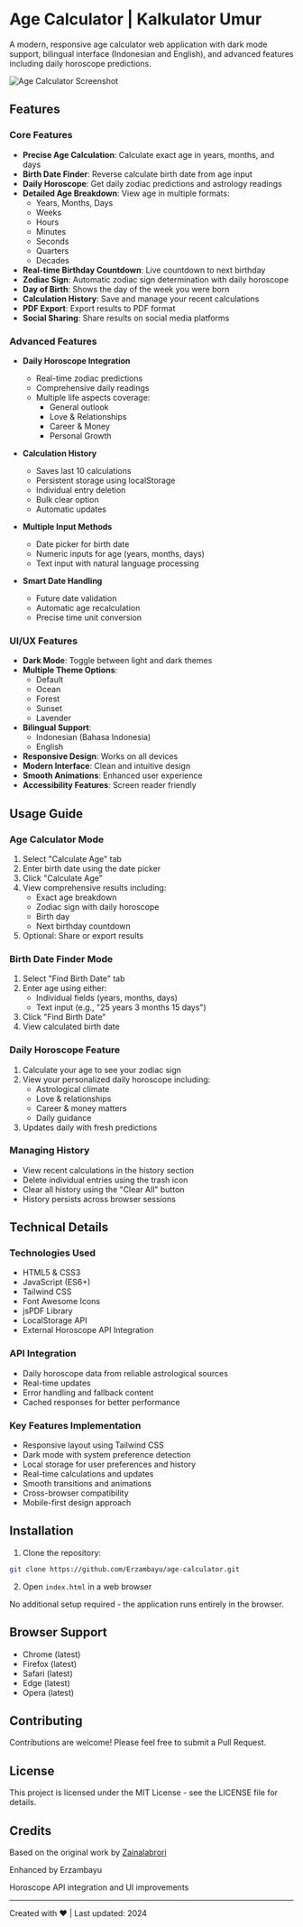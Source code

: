 # Age Calculator | Kalkulator Umur

A modern, responsive age calculator web application with dark mode support, bilingual interface (Indonesian and English), and advanced features including daily horoscope predictions.

![Age Calculator Screenshot](https://github.com/Erzambayu/age-calculator/blob/main/Screenshot%202025-04-21%20100043.png)

## Features

### Core Features
- **Precise Age Calculation**: Calculate exact age in years, months, and days
- **Birth Date Finder**: Reverse calculate birth date from age input
- **Daily Horoscope**: Get daily zodiac predictions and astrology readings
- **Detailed Age Breakdown**: View age in multiple formats:
  - Years, Months, Days
  - Weeks
  - Hours
  - Minutes
  - Seconds
  - Quarters
  - Decades
- **Real-time Birthday Countdown**: Live countdown to next birthday
- **Zodiac Sign**: Automatic zodiac sign determination with daily horoscope
- **Day of Birth**: Shows the day of the week you were born
- **Calculation History**: Save and manage your recent calculations
- **PDF Export**: Export results to PDF format
- **Social Sharing**: Share results on social media platforms

### Advanced Features
- **Daily Horoscope Integration**
  - Real-time zodiac predictions
  - Comprehensive daily readings
  - Multiple life aspects coverage:
    - General outlook
    - Love & Relationships
    - Career & Money
    - Personal Growth
- **Calculation History**
  - Saves last 10 calculations
  - Persistent storage using localStorage
  - Individual entry deletion
  - Bulk clear option
  - Automatic updates
  
- **Multiple Input Methods**
  - Date picker for birth date
  - Numeric inputs for age (years, months, days)
  - Text input with natural language processing
  
- **Smart Date Handling**
  - Future date validation
  - Automatic age recalculation
  - Precise time unit conversion

### UI/UX Features
- **Dark Mode**: Toggle between light and dark themes
- **Multiple Theme Options**:
  - Default
  - Ocean
  - Forest
  - Sunset
  - Lavender
- **Bilingual Support**: 
  - Indonesian (Bahasa Indonesia)
  - English
- **Responsive Design**: Works on all devices
- **Modern Interface**: Clean and intuitive design
- **Smooth Animations**: Enhanced user experience
- **Accessibility Features**: Screen reader friendly

## Usage Guide

### Age Calculator Mode
1. Select "Calculate Age" tab
2. Enter birth date using the date picker
3. Click "Calculate Age"
4. View comprehensive results including:
   - Exact age breakdown
   - Zodiac sign with daily horoscope
   - Birth day
   - Next birthday countdown
5. Optional: Share or export results

### Birth Date Finder Mode
1. Select "Find Birth Date" tab
2. Enter age using either:
   - Individual fields (years, months, days)
   - Text input (e.g., "25 years 3 months 15 days")
3. Click "Find Birth Date"
4. View calculated birth date

### Daily Horoscope Feature
1. Calculate your age to see your zodiac sign
2. View your personalized daily horoscope including:
   * Astrological climate
   * Love & relationships
   * Career & money matters
   * Daily guidance
3. Updates daily with fresh predictions

### Managing History
- View recent calculations in the history section
- Delete individual entries using the trash icon
- Clear all history using the "Clear All" button
- History persists across browser sessions

## Technical Details

### Technologies Used
- HTML5 & CSS3
- JavaScript (ES6+)
- Tailwind CSS
- Font Awesome Icons
- jsPDF Library
- LocalStorage API
- External Horoscope API Integration

### API Integration
- Daily horoscope data from reliable astrological sources
- Real-time updates
- Error handling and fallback content
- Cached responses for better performance

### Key Features Implementation
- Responsive layout using Tailwind CSS
- Dark mode with system preference detection
- Local storage for user preferences and history
- Real-time calculations and updates
- Smooth transitions and animations
- Cross-browser compatibility
- Mobile-first design approach

## Installation

1. Clone the repository:
```bash
git clone https://github.com/Erzambayu/age-calculator.git
```

2. Open `index.html` in a web browser

No additional setup required - the application runs entirely in the browser.

## Browser Support
- Chrome (latest)
- Firefox (latest)
- Safari (latest)
- Edge (latest)
- Opera (latest)

## Contributing

Contributions are welcome! Please feel free to submit a Pull Request.

## License

This project is licensed under the MIT License - see the LICENSE file for details.

## Credits

Based on the original work by [Zainalabrori](https://github.com/Zainalabrori/age-calculator)

Enhanced by Erzambayu

Horoscope API integration and UI improvements

---

Created with ❤️ | Last updated: 2024

